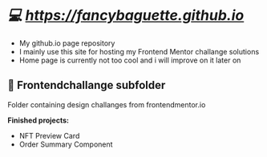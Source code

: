 # ***💻 https://fancybaguette.github.io***
- My github.io page repository<br>
- I mainly use this site for hosting my Frontend Mentor challange solutions<br>
- Home page is currently not too cool and i will improve on it later on

## **📁 Frontendchallange subfolder**
Folder containing design challanges from frontendmentor.io<br>

**Finished projects:** 
- NFT Preview Card
- Order Summary Component
